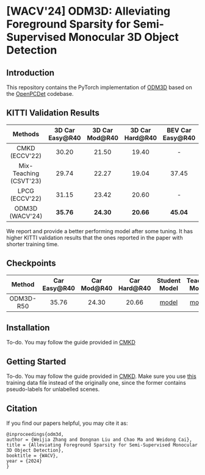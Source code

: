 # [WACV'24] ODM3D: Alleviating Foreground Sparsity for Semi-Supervised Monocular 3D Object Detection

## Introduction
This repository contains the PyTorch implementation of [ODM3D](https://arxiv.org/abs/2310.18620) based on the [OpenPCDet](https://github.com/open-mmlab/OpenPCDet) codebase.


## KITTI Validation Results
|        Methods         |  3D Car Easy@R40  |  3D Car Mod@R40  |  3D Car Hard@R40  | BEV Car Easy@R40 | BEV Car Mod@R40 | BEV Car Hard@R40 |
|:----------------------:|:-----------------:|:----------------:|:-----------------:|:----------------:|:---------------:|:----------------:|
|     CMKD (ECCV'22)     |       30.20       |      21.50       |       19.40       |        -         |        -        |        -         |
| Mix-Teaching (CSVT'23) |       29.74       |      22.27       |       19.04       |      37.45       |      28.99      |      25.31       |
|     LPCG (ECCV'22)     |       31.15       |      23.42       |       20.60       |        -         |        -        |        -         |
|    ODM3D (WACV'24)     |     **35.76**     |    **24.30**     |     **20.66**     |    **45.04**     |    **31.35**    |    **27.45**     |

We report and provide a better performing model after some tuning. It has higher KITTI validation results that the ones reported in the paper with shorter training time.

## Checkpoints

|  Method   | Car Easy@R40 | Car Mod@R40 | Car Hard@R40 |                                         Student Model                                          | Teacher Model |
|:---------:|:------------:|:-----------:|:------------:|:----------------------------------------------------------------------------------------------:|:---:|
| ODM3D-R50 |    35.76     |    24.30    |    20.66     | [model](https://drive.google.com/file/d/1pqn0cJrRi6O4s17dB3BFjqlmAguvNgtb/view?usp=drive_link) | [model](https://drive.google.com/file/d/1NYlaQnS79dAsYSW85JR7NiHu2owc7-rc/view?usp=drive_link) |



## Installation

To-do. 
You may follow the guide provided in [CMKD](https://github.com/Cc-Hy/CMKD/blob/main/docs/INSTALL.md)

## Getting Started

To-do.
You may follow the guide provided in [CMKD](https://github.com/Cc-Hy/CMKD/blob/main/docs/GETTING_STARTED.md). Make sure you use [this](https://drive.google.com/file/d/1YxG2Yb1OhlscahsdWrwymY1yFcsOTaqN/view?usp=drive_link) training data file instead of the originally one, since the former contains pseudo-labels for unlabelled scenes.


## Citation

If you find our papers helpful, you may cite it as:
```
@inproceedings{odm3d,
author = {Weijia Zhang and Dongnan Liu and Chao Ma and Weidong Cai},
title = {Alleviating Foreground Sparsity for Semi-Supervised Monocular 3D Object Detection},
booktitle = {WACV},
year = {2024}
}
```